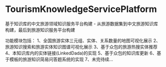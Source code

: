 # TourismKnowledgeServicePlatform
基于知识库的中文旅游领域知识服务平台构建 - 从旅游数据集到中文旅游知识库构建，最后到旅游知识服务平台构建

功能模块包括：
1、全国旅游实体三元组、实体、关系数量的地图可视化展示
2、旅游知识搜索和旅游实体知识图谱可视化展示
3、基于众包的旅游热搜实体推荐
4、本知识库内的实体链接(LinkedDada)的实现
5、基于众包的知识库更新
6、基于模板的旅游知识简易问答题系统的实现
7、未完待续...
